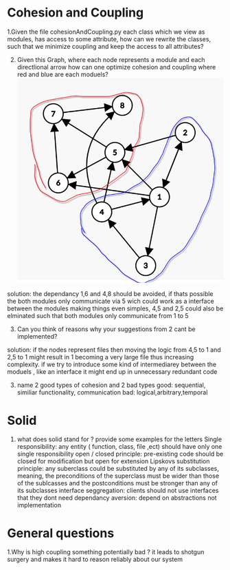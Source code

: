 # Cohesion and Coupling

1.Given the file cohesionAndCoupling.py each class which we view as modules, has access to some attribute, how can we rewrite the classes, such that we minimize coupling and keep the access to all attributes?

2. Given this Graph, where each node represents a module and each directlional arrow how can one optimize cohesion and coupling where red and blue are each moduels?
![alt text](image.png)

solution: the dependancy 1,6 and 4,8 should be avoided, if thats possible the both modules only communicate via 5 wich could work as a interface between the modules
making things even simples, 4,5 and 2,5 could also be elminated such that both modules only communicate from 1 to 5

3. Can you think of reasons why your suggestions from 2 cant be implemented?

solution: if the nodes represent files then moving the logic from 4,5 to 1 and 2,5 to 1 might result in 1 becoming a very large file thus increasing complexity. if we try to introduce some kind of intermediarey between the moduels , like an interface it might end up in unnecessary redundant code

3. name 2 good types of cohesion and 2 bad types 
good: sequential, similiar functionality, communication
bad: logical,arbitrary,temporal

# Solid 

1. what does solid stand for ? provide some examples for the letters
Single responsibility: any entity ( function, class, file ,ect) should have only one single responsibility
open / closed principle: pre-existing code should be closed for modification but open for extension
Lipskovs substitution principle: any suberclass could be substituted by any of its subclasses, meaning, the preconditions of the superclass must be wider than those of the sublcasses and the postconditions must be stronger than any of its subclasses
interface seggregation: clients should not use interfaces that they dont need
dependancy aversion: depend on abstractions not implementation


# General questions

1.Why is high coupling something potentially bad ?
it leads to shotgun surgery and makes it hard to reason reliably about our system